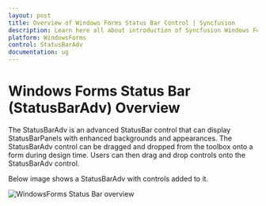 ```yaml
---
layout: post
title: Overview of Windows Forms Status Bar Control | Syncfusion
description: Learn here all about introduction of Syncfusion Windows Forms Status Bar (StatusBarAdv) control and more details.
platform: WindowsForms
control: StatusBarAdv
documentation: ug
---
```


# Windows Forms Status Bar (StatusBarAdv) Overview

The StatusBarAdv is an advanced StatusBar control that can display StatusBarPanels with enhanced backgrounds and appearances. The StatusBarAdv control can be dragged and dropped from the toolbox onto a form during design time. Users can then drag and drop controls onto the StatusBarAdv control.

Below image shows a StatusBarAdv with controls added to it.

![WindowsForms Status Bar overview](overview_images/windowsforms-status-bar-overview.jpeg) 



